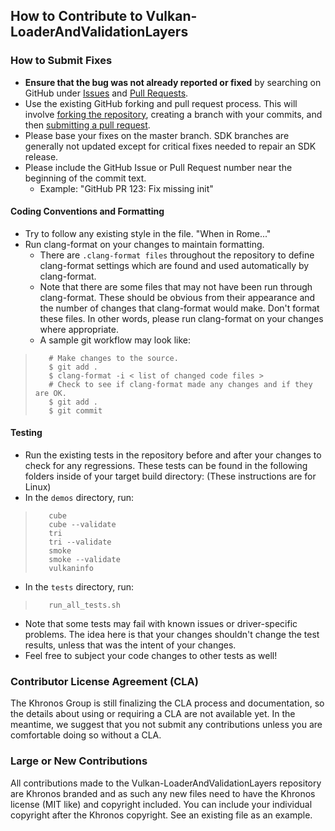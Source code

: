 ## How to Contribute to Vulkan-LoaderAndValidationLayers

### **How to Submit Fixes**

* **Ensure that the bug was not already reported or fixed** by searching on GitHub under [Issues](https://github.com/KhronosGroup/Vulkan-LoaderAndValidationLayers/issues)
  and
  [Pull Requests](https://github.com/KhronosGroup/Vulkan-LoaderAndValidationLayers/pulls).
* Use the existing GitHub forking and pull request process.
  This will involve [forking the repository](https://help.github.com/articles/fork-a-repo/),
  creating a branch with your commits, and then [submitting a pull request](https://help.github.com/articles/using-pull-requests/).
* Please base your fixes on the master branch.  SDK branches are generally not updated except for critical fixes needed to repair an SDK release.
* Please include the GitHub Issue or Pull Request number near the beginning of the commit text.
    * Example: "GitHub PR 123: Fix missing init"


#### **Coding Conventions and Formatting**
* Try to follow any existing style in the file.  "When in Rome..."
* Run clang-format on your changes to maintain formatting.
    * There are `.clang-format files` throughout the repository to define clang-format settings
      which are found and used automatically by clang-format.
    * Note that there are some files that may not have been run through clang-format.
      These should be obvious from their appearance and the number of changes that clang-format would make.
      Don't format these files.
      In other words, please run clang-format on your changes where appropriate.
    * A sample git workflow may look like:

>        # Make changes to the source.
>        $ git add .
>        $ clang-format -i < list of changed code files >
>        # Check to see if clang-format made any changes and if they are OK.
>        $ git add .
>        $ git commit

#### **Testing**
* Run the existing tests in the repository before and after your changes to check for any regressions.
  These tests can be found in the following folders inside of your target build directory:
  (These instructions are for Linux)
* In the `demos` directory, run:

>        cube
>        cube --validate
>        tri
>        tri --validate
>        smoke
>        smoke --validate
>        vulkaninfo

* In the `tests` directory, run:

>        run_all_tests.sh

* Note that some tests may fail with known issues or driver-specific problems.
  The idea here is that your changes shouldn't change the test results, unless that was the intent of your changes.
* Feel free to subject your code changes to other tests as well!

### **Contributor License Agreement (CLA)**

The Khronos Group is still finalizing the CLA process and documentation,
so the details about using or requiring a CLA are not available yet.
In the meantime, we suggest that you not submit any contributions unless you are comfortable doing so without a CLA.

### **Large or New Contributions**
 
All contributions made to the Vulkan-LoaderAndValidationLayers repository are Khronos branded and as such any new files need to have the Khronos license (MIT like) and copyright included. You can include your individual copyright after the Khronos copyright. See an existing file as an example.
